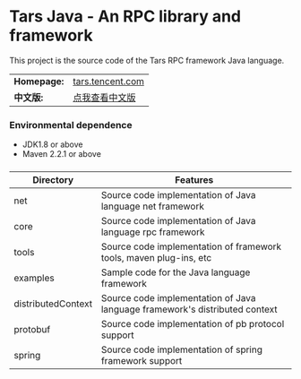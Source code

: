 

Tars Java - An RPC library and framework
========================================

This project is the source code of the Tars RPC framework Java language.

<table>
  <tr>
    <td><b>Homepage:</b></td>
    <td><a href="https://tars.tencent.com/base/tars_index/en/index.html">tars.tencent.com</a></td>
  </tr>
    <tr>
      <td><b>中文版:</b></td>
      <td><a href="README.zh.md">点我查看中文版</a></td>
    </tr>
</table>


###  Environmental dependence
- JDK1.8 or above
- Maven 2.2.1 or above


###


| Directory               | Features               |
| ------------------ | ---------------- |
| net                | Source code implementation of Java language net framework         |
| core               | Source code implementation of Java language rpc framework         |
| tools              | Source code implementation of framework tools, maven plug-ins, etc |
| examples           | Sample code for the Java language framework          |
| distributedContext | Source code implementation of Java language framework's distributed context       |
| protobuf           | Source code implementation of pb protocol support        |
| spring             | Source code implementation of spring framework support      |




